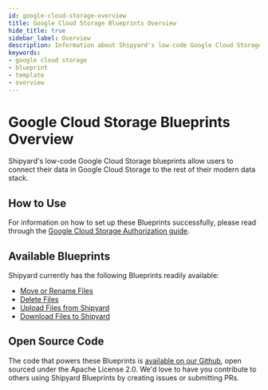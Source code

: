 ```yaml
---
id: google-cloud-storage-overview
title: Google Cloud Storage Blueprints Overview
hide_title: true
sidebar_label: Overview
description: Information about Shipyard's low-code Google Cloud Storage templates.
keywords:
- google cloud storage
- blueprint
- template
- overview
---
```


# Google Cloud Storage Blueprints Overview

Shipyard's low-code Google Cloud Storage blueprints allow users to connect their data in Google Cloud Storage to the rest of their modern data stack.


## How to Use
For information on how to set up these Blueprints successfully, please read through the [Google Cloud Storage Authorization guide](google-cloud-storage-authorization.md).


## Available Blueprints
Shipyard currently has the following Blueprints readily available:

- [Move or Rename Files](google-cloud-storage-move-or-rename-files.md)
- [Delete Files](google-cloud-storage-remove-files.md)
- [Upload Files from Shipyard](google-cloud-storage-upload-files.md)
- [Download Files to Shipyard](google-cloud-storage-download-files.md)

## Open Source Code
The code that powers these Blueprints is [available on our Github](https://github.com/shipyardapp/shipyard-blueprints/tree/main/shipyard_blueprints/googlecloud), open sourced under the Apache License 2.0. We'd love to have you contribute to others using Shipyard Blueprints by creating issues or submitting PRs.